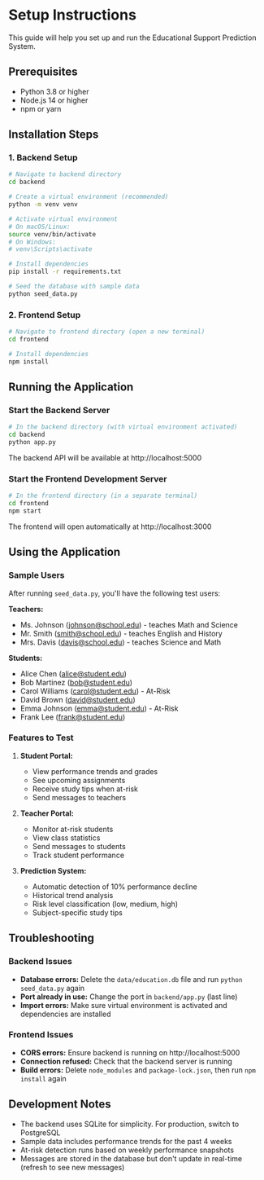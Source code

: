 # Setup Instructions

This guide will help you set up and run the Educational Support Prediction System.

## Prerequisites

- Python 3.8 or higher
- Node.js 14 or higher
- npm or yarn

## Installation Steps

### 1. Backend Setup

```bash
# Navigate to backend directory
cd backend

# Create a virtual environment (recommended)
python -m venv venv

# Activate virtual environment
# On macOS/Linux:
source venv/bin/activate
# On Windows:
# venv\Scripts\activate

# Install dependencies
pip install -r requirements.txt

# Seed the database with sample data
python seed_data.py
```

### 2. Frontend Setup

```bash
# Navigate to frontend directory (open a new terminal)
cd frontend

# Install dependencies
npm install
```

## Running the Application

### Start the Backend Server

```bash
# In the backend directory (with virtual environment activated)
cd backend
python app.py
```

The backend API will be available at http://localhost:5000

### Start the Frontend Development Server

```bash
# In the frontend directory (in a separate terminal)
cd frontend
npm start
```

The frontend will open automatically at http://localhost:3000

## Using the Application

### Sample Users

After running `seed_data.py`, you'll have the following test users:

**Teachers:**
- Ms. Johnson (johnson@school.edu) - teaches Math and Science
- Mr. Smith (smith@school.edu) - teaches English and History
- Mrs. Davis (davis@school.edu) - teaches Science and Math

**Students:**
- Alice Chen (alice@student.edu)
- Bob Martinez (bob@student.edu)
- Carol Williams (carol@student.edu) - At-Risk
- David Brown (david@student.edu)
- Emma Johnson (emma@student.edu) - At-Risk
- Frank Lee (frank@student.edu)

### Features to Test

1. **Student Portal:**
   - View performance trends and grades
   - See upcoming assignments
   - Receive study tips when at-risk
   - Send messages to teachers

2. **Teacher Portal:**
   - Monitor at-risk students
   - View class statistics
   - Send messages to students
   - Track student performance

3. **Prediction System:**
   - Automatic detection of 10% performance decline
   - Historical trend analysis
   - Risk level classification (low, medium, high)
   - Subject-specific study tips

## Troubleshooting

### Backend Issues

- **Database errors:** Delete the `data/education.db` file and run `python seed_data.py` again
- **Port already in use:** Change the port in `backend/app.py` (last line)
- **Import errors:** Make sure virtual environment is activated and dependencies are installed

### Frontend Issues

- **CORS errors:** Ensure backend is running on http://localhost:5000
- **Connection refused:** Check that the backend server is running
- **Build errors:** Delete `node_modules` and `package-lock.json`, then run `npm install` again

## Development Notes

- The backend uses SQLite for simplicity. For production, switch to PostgreSQL
- Sample data includes performance trends for the past 4 weeks
- At-risk detection runs based on weekly performance snapshots
- Messages are stored in the database but don't update in real-time (refresh to see new messages)
